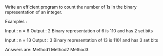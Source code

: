 Write an efficient program to count the number of 1s in the binary representation of an integer.


Examples : 

Input : n = 6
Output : 2
Binary representation of 6 is 110 and has 2 set bits

Input : n = 13
Output : 3
Binary representation of 13 is 1101 and has 3 set bits


Answers are: 
Method1
Method2
Method3